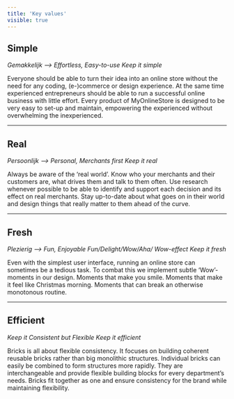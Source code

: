 ```yaml
---
title: 'Key values'
visible: true
---
```


<h2 id="mcetoc_1cavnq92d2">Simple</h2>
<p><em><span style="font-weight: 400;">Gemakkelijk --&gt; Effortless, Easy-to-use </span></em><em><span style="font-weight: 400;">Keep it simple</span></em></p>
<p><span style="font-weight: 400;">Everyone should be able to turn their idea into an online store without the need for any coding, (e-)commerce or design experience. At the same time experienced entrepreneurs should be able to run a successful online business with little effort. Every product of MyOnlineStore is designed to be very easy to set-up and maintain, empowering the experienced without overwhelming the inexperienced. </span></p>
<hr />
<h2 id="mcetoc_1cavnqbg03">Real</h2>
<p><em><span style="font-weight: 400;">Persoonlijk --&gt; Personal, Merchants first Keep it real</span></em></p>
<p><span style="font-weight: 400;">Always be aware of the &lsquo;real world&rsquo;. Know who your merchants and their customers are, what drives them and talk to them often. Use research whenever possible to be able to identify and support each decision and its effect on real merchants. Stay up-to-date about what goes on in their world and design things that really matter to them ahead of the curve. </span></p>
<hr />
<h2 id="mcetoc_1cavnq3k71">Fresh</h2>
<p><em><span style="font-weight: 400;">Plezierig --&gt; Fun, Enjoyable Fun/Delight/Wow/Aha/ Wow-effect Keep it fresh</span></em></p>
<p><span style="font-weight: 400;">Even with the simplest user interface, running an online store can sometimes be a tedious task. To combat this we implement subtle &lsquo;Wow&rsquo;-moments in our design. Moments that make you smile. Moments that make it feel like Christmas morning. Moments that can break an otherwise monotonous routine.</span></p>
<hr />
<h2 id="mcetoc_1cavnq1eo0">Efficient</h2>
<p><span style="font-weight: 400;"><em>Keep it Consistent but Flexible Keep it efficient</em></span></p>
<p><span style="font-weight: 400;">Bricks is all about flexible consistency. It focuses on building coherent reusable bricks rather than big monolithic structures. Individual bricks can easily be combined to form structures more rapidly. They are interchangeable and provide flexible building blocks for every department&rsquo;s needs. Bricks fit together as one and ensure consistency for the brand while maintaining flexibility. </span></p>